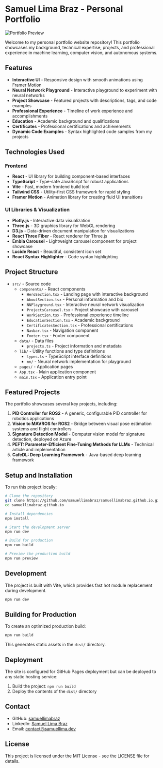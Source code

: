 # Samuel Lima Braz - Personal Portfolio

![Portfolio Preview](https://i.postimg.cc/c1zMn27L/realsense-photo.jpg)

Welcome to my personal portfolio website repository! This portfolio showcases my background, technical expertise, projects, and professional experience in machine learning, computer vision, and autonomous systems.

## Features

- **Interactive UI** - Responsive design with smooth animations using Framer Motion
- **Neural Network Playground** - Interactive playground to experiment with neural networks
- **Project Showcase** - Featured projects with descriptions, tags, and code examples
- **Professional Experience** - Timeline of work experience and accomplishments
- **Education** - Academic background and qualifications
- **Certificates** - Professional certifications and achievements
- **Dynamic Code Examples** - Syntax highlighted code samples from my projects

## Technologies Used

### Frontend
- **React** - UI library for building component-based interfaces
- **TypeScript** - Type-safe JavaScript for robust applications
- **Vite** - Fast, modern frontend build tool
- **Tailwind CSS** - Utility-first CSS framework for rapid styling
- **Framer Motion** - Animation library for creating fluid UI transitions

### UI Libraries & Visualization
- **Plotly.js** - Interactive data visualization
- **Three.js** - 3D graphics library for WebGL rendering
- **D3.js** - Data-driven document manipulation for visualizations
- **React Three Fiber** - React renderer for Three.js
- **Embla Carousel** - Lightweight carousel component for project showcase
- **Lucide React** - Beautiful, consistent icon set
- **React Syntax Highlighter** - Code syntax highlighting

## Project Structure

- `src/` - Source code
  - `components/` - React components
    - `HeroSection.tsx` - Landing page with interactive background
    - `AboutSection.tsx` - Personal information and bio
    - `NNPlayground.tsx` - Interactive neural network visualization
    - `ProjectsCarousel.tsx` - Project showcase with carousel
    - `WorkSection.tsx` - Professional experience timeline
    - `EducationSection.tsx` - Academic background
    - `CertificatesSection.tsx` - Professional certifications
    - `Navbar.tsx` - Navigation component
    - `Footer.tsx` - Footer component
  - `data/` - Data files
    - `projects.ts` - Project information and metadata
  - `lib/` - Utility functions and type definitions
    - `types.ts` - TypeScript interface definitions
    - `nn/` - Neural network implementation for playground
  - `pages/` - Application pages
  - `App.tsx` - Main application component
  - `main.tsx` - Application entry point

## Featured Projects

The portfolio showcases several key projects, including:

1. **PID Controller for ROS2** - A generic, configurable PID controller for robotics applications
2. **Vision to MAVROS for ROS2** - Bridge between visual pose estimation systems and flight controllers
3. **Signature Detection Model** - Computer vision model for signature detection, deployed on Azure
4. **PEFT: Parameter-Efficient Fine-Tuning Methods for LLMs** - Technical article and implementation
5. **CafeDL: Deep Learning Framework** - Java-based deep learning framework

## Setup and Installation

To run this project locally:

```bash
# Clone the repository
git clone https://github.com/samuellimabraz/samuellimabraz.github.io.git
cd samuellimabraz.github.io

# Install dependencies
npm install

# Start the development server
npm run dev

# Build for production
npm run build

# Preview the production build
npm run preview
```

## Development

The project is built with Vite, which provides fast hot module replacement during development. 

```bash
npm run dev
```

## Building for Production

To create an optimized production build:

```bash
npm run build
```

This generates static assets in the `dist/` directory.

## Deployment

The site is configured for GitHub Pages deployment but can be deployed to any static hosting service:

1. Build the project: `npm run build`
2. Deploy the contents of the `dist/` directory

## Contact

- GitHub: [samuellimabraz](https://github.com/samuellimabraz)
- LinkedIn: [Samuel Lima Braz](https://linkedin.com/in/samuel-lima-braz)
- Email: [contact@samuellima.dev](mailto:contact@samuellima.dev)

## License

This project is licensed under the MIT License - see the LICENSE file for details. 